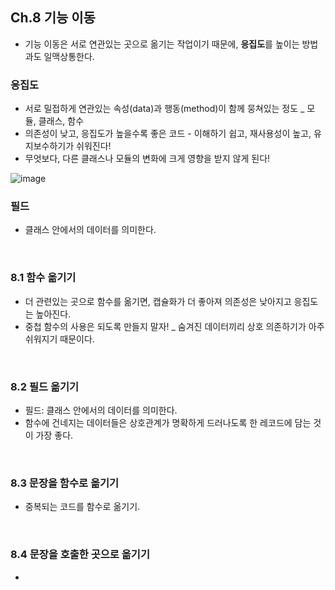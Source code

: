 ## Ch.8 기능 이동

- 기능 이동은 서로 연관있는 곳으로 옮기는 작업이기 때문에, **응집도**를 높이는 방법과도 일맥상통한다.

### 응집도

- 서로 밀접하게 연관있는 속성(data)과 행동(method)이 함께 뭉쳐있는 정도 _ 모듈, 클래스, 함수
- 의존성이 낮고, 응집도가 높을수록 좋은 코드 - 이해하기 쉽고, 재사용성이 높고, 유지보수하기가 쉬워진다!
- 무엇보다, 다른 클래스나 모듈의 변화에 크게 영향을 받지 않게 된다!

![image](https://media.discordapp.net/attachments/885202056355397686/1018077390058029077/unknown.png)

### 필드

- 클래스 안에서의 데이터를 의미한다.

<br />

### 8.1 함수 옮기기

- 더 관련있는 곳으로 함수를 옮기면, 캡슐화가 더 좋아져 의존성은 낮아지고 응집도는 높아진다.
- 중첩 함수의 사용은 되도록 만들지 말자! _ 숨겨진 데이터끼리 상호 의존하기가 아주 쉬워지기 때문이다.

<br />

### 8.2 필드 옮기기

- 필드: 클래스 안에서의 데이터를 의미한다.
- 함수에 건네지는 데이터들은 상호관계가 명확하게 드러나도록 한 레코드에 담는 것이 가장 좋다.

<br />

### 8.3 문장을 함수로 옮기기

- 중복되는 코드를 함수로 옮기기.

<br />

### 8.4 문장을 호출한 곳으로 옮기기

- 